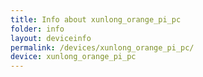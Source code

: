 ```yaml
---
title: Info about xunlong_orange_pi_pc
folder: info
layout: deviceinfo
permalink: /devices/xunlong_orange_pi_pc/
device: xunlong_orange_pi_pc
---
```


